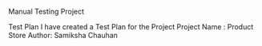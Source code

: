 Manual Testing Project 

Test Plan I have created a Test Plan for the Project
Project Name : Product Store 
Author: Samiksha Chauhan
